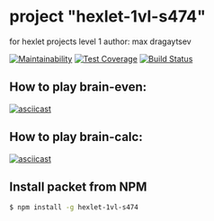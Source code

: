 
# project "hexlet-1vl-s474"
for hexlet projects level 1
author: max dragaytsev


[![Maintainability](https://api.codeclimate.com/v1/badges/cc7345c0024133c7c311/maintainability)](https://codeclimate.com/github/dmax1447/project-lvl1-s474/maintainability)
[![Test Coverage](https://api.codeclimate.com/v1/badges/cc7345c0024133c7c311/test_coverage)](https://codeclimate.com/github/dmax1447/project-lvl1-s474/test_coverage)
[![Build Status](https://travis-ci.org/dmax1447/project-lvl1-s474.svg?branch=master)](https://travis-ci.org/dmax1447/project-lvl1-s474)

## How to play brain-even: 
[![asciicast](https://asciinema.org/a/ABqXnR39sAJS23WGMubSmSovy.svg)](https://asciinema.org/a/ABqXnR39sAJS23WGMubSmSovy)
## How to play brain-calc: 
[![asciicast](https://asciinema.org/a/UTEVI5kg3uaWDgn15aDg9NEMI.svg)](https://asciinema.org/a/UTEVI5kg3uaWDgn15aDg9NEMI)
## Install packet from NPM
```sh
$ npm install -g hexlet-1vl-s474
```

